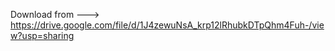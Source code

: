 Download from ---> https://drive.google.com/file/d/1J4zewuNsA_krp12lRhubkDTpQhm4Fuh-/view?usp=sharing


